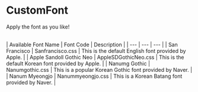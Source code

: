 # CustomFont

Apply the font as you like!

<br>
| Available Font Name | Font Code | Description |
| --- | --- | --- |
| San Francisco | Sanfrancisco.css | This is the default English font provided by Apple. |
| Apple Sandoll Gothic Neo | AppleSDGothicNeo.css | This is the default Korean font provided by Apple. |
| Nanumg Gothic | Nanumgothic.css | This is a popular Korean Gothic font provided by Naver. |
| Nanum Myeongjo | Nanummyeongjo.css | This is a Korean Batang font provided by Naver. |